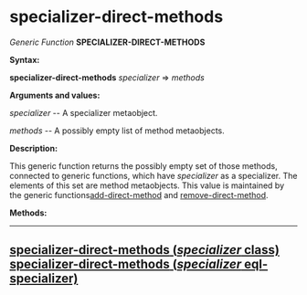 specializer-direct-methods
==========================

*Generic Function* **SPECIALIZER-DIRECT-METHODS**

**Syntax:**

**specializer-direct-methods** *specializer* => *methods*

**Arguments and values:**

*specializer* -- A specializer metaobject.

*methods* -- A possibly empty list of method metaobjects.

**Description:**

This generic function returns the possibly empty set of those methods, connected to generic functions, which have *specializer* as a specializer. The elements of this set are method metaobjects. This value is maintained by the generic functions[add-direct-method](/docs/meta-object-protocol/add-direct-method) and [remove-direct-method](/docs/meta-object-protocol/remove-direct-method).

**Methods:**

  -----------------------------------------------------------------------------------------------------------------
  [**specializer-direct-methods** (*specializer* class)](/docs/meta-object-protocol/specializer-direct-methods-class)
  [**specializer-direct-methods** (*specializer* eql-specializer)](/docs/meta-object-protocol/specializer-direct-methods-eql-specializer)
  -----------------------------------------------------------------------------------------------------------------


